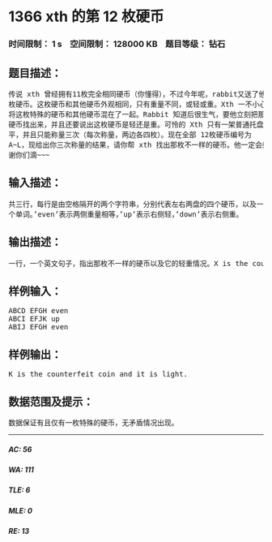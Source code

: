 # 1366 xth 的第 12 枚硬币   
### 时间限制： 1 s&nbsp;&nbsp;&nbsp;&nbsp;空间限制： 128000 KB&nbsp;&nbsp;&nbsp;&nbsp;题目等级： 钻石  
## 题目描述：  

<pre>
传说 xth 曾经拥有11枚完全相同硬币（你懂得），不过今年呢，rabbit又送了他一  
枚硬币。这枚硬币和其他硬币外观相同，只有重量不同，或轻或重。Xth 一不小心，  
将这枚特殊的硬币和其他硬币混在了一起。Rabbit 知道后很生气，要他立刻把那枚  
硬币找出来，并且还要说出这枚硬币是轻还是重。可怜的 Xth 只有一架普通托盘天  
平，并且只能称量三次（每次称量，两边各四枚）。现在全部 12枚硬币编号为  
A~L，现给出你三次称量的结果，请你帮 xth 找出那枚不一样的硬币。他一定会感  
谢你们滴~~~
</pre>
  
  
## 输入描述：  

<pre>
共三行，每行是由空格隔开的两个字符串，分别代表左右两盘的四个硬币，以及一  
个单词。’even’表示两侧重量相等，’up’表示右侧轻，’down’表示右侧重。
</pre>
  
  
## 输出描述：  

<pre>
一行，一个英文句子，指出那枚不一样的硬币以及它的轻重情况。X is the counterfeit coin and it is light/heavy. (X表示硬币)
</pre>
  
  
## 样例输入：  

<pre>
ABCD EFGH even   
ABCI EFJK up   
ABIJ EFGH even
</pre>
  
  
## 样例输出：  

<pre>
K is the counterfeit coin and it is light.
</pre>
  
  
## 数据范围及提示：  

<pre>
数据保证有且仅有一枚特殊的硬币，无矛盾情况出现。
</pre>
  
  
***  

##### AC: 56  
##### WA: 111  
##### TLE: 6  
##### MLE: 0  
##### RE: 13  
